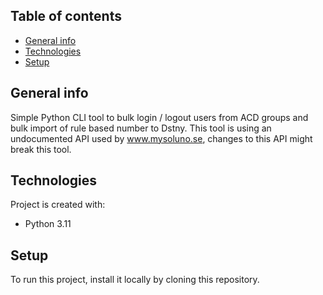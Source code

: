 ## Table of contents
* [General info](#general-info)
* [Technologies](#technologies)
* [Setup](#setup)

## General info
Simple Python CLI tool to bulk login / logout users from ACD groups and bulk import of rule based number to Dstny. 
This tool is using an undocumented API used by www.mysoluno.se, changes to this API might break this tool. 
	
## Technologies
Project is created with:
* Python 3.11

## Setup
To run this project, install it locally by cloning this repository. 

